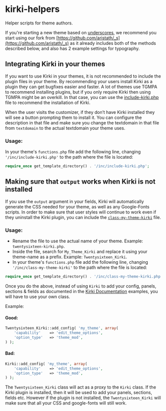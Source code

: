 # kirki-helpers

Helper scripts for theme authors.

If you're starting a new theme based on [underscores](https://github.com/Automattic/_s), we recommend you start using our fork from [https://github.com/aristath/_s](https://github.com/aristath/_s) as it already includes both of the methods described below, and also has 2 example settings for typography.

## Integrating Kirki in your themes

If you want to use Kirki in your themes, it is not recommended to include the plugin files in your theme.
By recommending your users install Kirki as a plugin they can get bugfixes easier and faster.
A lot of themes use TGMPA to recommend installing plugins, but if you only require Kirki then  using TGMPA might be an overkill.
In that case, you can use the [include-kirki.php](https://github.com/aristath/kirki-helpers/blob/master/include-kirki.php) file to recommend the installation of Kirki.

When the user visits the customizer, if they don’t have Kirki installed they will see a button prompting them to install it.
You can configure the description in that file and make sure you change the textdomain in that file from `textdomain` to the actual textdomain your theme uses.

### Usage:

In your theme's `functions.php` file add the following line, changing `'/inc/include-kirki.php'` to the path where the file is located:

```php
require_once get_template_directory() . '/inc/include-kirki.php';
```

## Making sure that `output` works when Kirki is not installed

If you use the `output` argument in your fields, Kirki will automatically generate the CSS needed for your theme, as well as any Google-Fonts scripts.
In order to make sure that user styles will continue to work even if they uninstall the Kirki plugin, you can include the [`class-my-theme-kirki`](https://github.com/aristath/kirki-helpers/blob/master/class-my-theme-kirki.php) file.

### Usage:

* Rename the file to use the actual name of your theme.
  Example: `twentysixteen-kirki.php`.
* Inside the file, search for `My_Theme_Kirki` and replace it using your theme-name as a prefix.
  Example: `Twentysixteen_Kirki`.
* In your theme's `functions.php` file add the following line, changing `'/inc/class-my-theme-kirki'` to the path where the file is located:

```php
require_once get_template_directory() . '/inc/class-my-theme-kirki.php';
```

Once you do the above, instead of using `Kirki` to add your config, panels, sections & fields as documented in the [Kirki Documentation](https://kirki.org) examples, you will have to use your own class.

Example:

#### Good:

```php
Twentysixteen_Kirki::add_config( 'my_theme', array(
	'capability'    => 'edit_theme_options',
	'option_type'   => 'theme_mod',
) );
```

#### Bad:

```php
Kirki::add_config( 'my_theme', array(
	'capability'    => 'edit_theme_options',
	'option_type'   => 'theme_mod',
) );
```

The `Twentysixteen_Kirki` class will act as a proxy to the `Kirki` class.
If the Kirki plugin is installed, then it will be used to add your panels, sections, fields etc.
However if the plugin is not installed, the `Twentysixteen_Kirki` will make sure that all your CSS and google-fonts will still work.

